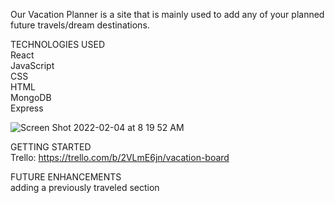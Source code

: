 Our Vacation Planner is a site that is mainly used to add any of your planned future travels/dream destinations. 

TECHNOLOGIES USED<br />
React<br />
JavaScript<br />
CSS<br />
HTML<br />
MongoDB<br />
Express<br />

![Screen Shot 2022-02-04 at 8 19 52 AM](https://user-images.githubusercontent.com/94932808/152544681-493a49e9-26c6-4254-aaeb-4b2f0cd4494a.png)

GETTING STARTED<br />
Trello: https://trello.com/b/2VLmE6jn/vacation-board


FUTURE ENHANCEMENTS<br />
adding a previously traveled section

